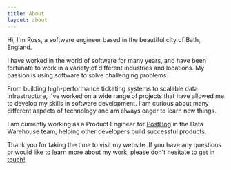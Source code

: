```yaml
---
title: About
layout: about
---
```


Hi, I'm Ross, a software engineer based in the beautiful city of Bath, England.

I have worked in the world of software for many years, and have been fortunate to work in a variety of different industries and locations. My passion is using software to solve challenging problems.

From building high-performance ticketing systems to scalable data infrastructure, I've worked on a wide range of projects that have allowed me to develop my skills in software development. I am curious about many different aspects of technology and am always eager to learn new things.

I am currently working as a Product Engineer for [PostHog](https://posthog.com/) in the Data Warehouse team, helping other developers build successful products.

Thank you for taking the time to visit my website. If you have any questions or would like to learn more about my work, please don't hesitate to <a id="contact-email" href="#">get in touch!</a>
